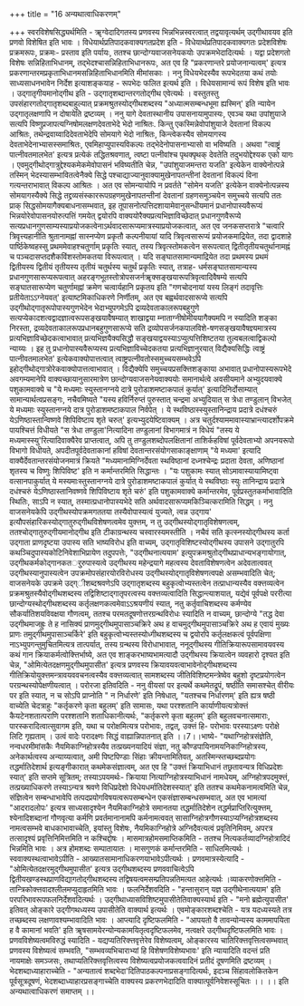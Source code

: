 +++
title = "16 अन्यथात्वाधिकरणम्"

+++
स्वरविशेषसिद्ध्यर्थमिति - ॠग्वेदादिगतस्य प्रणवस्य भिन्नभिन्नस्वरत्वात् तद्वयावृत्यर्थम् उद्गीथावयव इति प्रणवो विशेषित इति भावः । विधेयार्थप्रतिपादकवाक्यगतप्रदेश इति - विधेयार्थप्रतिपादकवाक्यगतः प्रदेशविशेषः प्रक्रमरूपः, प्रक्रमः- प्रस्ताव इति पर्यायः, ततश्च छान्दोग्यवाजसनेयकयोः उपक्रमभेदादित्यर्थः । यद्वा प्रदेशगतो विशेषः सन्निहिताभिधानम्, तद्भेदश्चासन्निहिताभिधानरूपः, अत एव हि "प्रकरणान्तरे प्रयोजनान्यत्वम्' इत्यत्र प्रकरणान्तरमप्रकृताभिधानमसन्निहिताभिधानमिति मीमांसकाः । ननु विधेयभेदस्यैव रूपभेदतया कथं तयोः साध्यसाधनभावेन निर्देश इत्याशङ्कयाह - रूपभेदः फलित इत्यर्थ इति । विधेयसामान्यं रूपं विशेष इति भावः । उद्गातृगीयमानोद्गीथ इति - उद्गातृशब्दान्तरगतोद्गीथ एवेत्यर्थः । वस्तुतस्तु उपसंहारगतोद्गातृशब्दबाहुल्यात् प्रक्रमश्रुतस्योद्गीथशब्दस्य "अध्यात्मसम्बन्धभूमा ह्यस्मिन्' इति न्यायेन उद्गातृलक्षणापि न दोषायेति द्रष्टव्यम् । ननु यागे देवतास्थानीय उपासनायामुपास्यः, एवञ्च यथा उपांशुयाजे सत्यपि विष्णुप्रजापत्यग्निषोमलक्षणदेवताभेदे भेदो नाश्रितः. किन्तु एकस्मिन्नेवोपांशुयाजे देवतानां विकल्प आश्रितः, तथेन्द्रवाय्वादिदेवताभेदेपि सोमयागे भेदो नाश्रितः, किन्त्वेकस्यैव सोमयागस्य देवताभेदेनाभ्यासस्समाश्रितः, एवमिहाप्युपास्यविकल्पः तद्भेदेनोपासनाभ्यासो वा भविष्यति । अथवा "त्वाष्ट्रं पात्नीवतमालभेत' इत्यत्र प्रत्येकं तद्धितश्रवणात्, त्वष्टा पत्नीवांश्च पृथक्पृथक् देवतेति तदुभयोद्देश्यक एको यागः । एवमुद्गीथोद्गात्रुद्देश्यकमेकमेवोपासनं भविष्यतीति चेन्न, "उपांशुयाजमन्तरा यजति' इत्येकेन वाक्येनोत्पन्ने तस्मिन् भेदस्यासम्भावितत्वेनैक्ये सिद्धे पश्चाद्याज्यानुवाक्यामुखेनापतन्तीनां देवतानां विकल्पं विना गत्यन्तराभावात् विकल्प आश्रितः । अत एव सोमन्यायोपि न प्रवर्तते "सोमेन यजति' इत्येकेन वाक्येनोत्पन्नस्य सोमयागस्यैक्ये सिद्धे तद्द्रव्यसंस्काररूपग्रहणमुखेनापतन्तीनां देवतानां ग्रहणसमुञ्चयेन समुच्चये सत्यपि ततः प्राक् सिद्धसोमयागैक्यबाधनासम्भवात्, इह तूपासनोत्पत्तिदशायामेवानुसन्धीयमानं प्रधानोपास्यवैरूप्यं भिन्नयोरेवोपासनयोरुत्पत्तिं गमयेत् द्वयोरपि वाक्ययोरैक्यप्रत्यभिज्ञाविच्छेदात् प्रधानगुणवैरूप्ये सत्यप्रधानगुणसाम्यस्याप्रयोजकत्वेनाऽर्थवादसारूप्यमात्रस्याप्रयोजकत्वात्, अत एव जनकसप्तरात्रे "चत्वारि त्रिवृत्त्यहानीति श्रुतानामह्नां सास्नप्येण प्रकृतौ कल्पनीयायां यादि त्रिवृत्वसारूप्यं प्रयोजकमाद्रियेत, तदा द्वादशाहे पार्ष्ठिकेष्वहस्सु प्रथममेवाहश्चतुर्णाम् प्रकृतिः स्यात्, तस्य त्रिवृत्स्तोमकत्वेन सरूपत्वात् द्वितीतृतीयचतुर्थानामह्नं च पञ्चदासप्तदशैकविंशस्तोमकतया विरूपत्वात् । यदि सङ्घातसामान्यमाद्रियेत तदा प्रथमस्य प्रथमं द्वितीयस्य द्वितीयं तृतीयस्य तृतीयं चतुर्थस्य चतुर्थं प्रकृतिः स्यात्, तत्राह- धर्मसङ्घातसामान्यस्य प्रधानगुणसारूप्यरूपत्वात् अहरङ्गभूतस्तोत्रोपसजर्नॠक्सङ्खयारूपत्रिवृत्वादिवैषम्ये सत्यपि सङ्घातसारूप्येण चतुर्णामह्नां क्रमेण चत्वार्यहानि प्रकृतय इति "गणचोदनायां यस्य लिङ्गं तदावृत्तिः प्रतीयेताऽऽग्नेयवत्' इत्याष्टमिकाधिकरणे निर्णीतम्, अत एव बह्वर्थवादसारूप्ये सत्यपि उद्गीथोद्गातृरूपोपास्यगुणभेदेन भेदाभ्युपगमेऽपि द्रव्यदेवताकालरूपबहुगुणे सत्यप्येकादशत्वद्वादज्ञात्वरूपसङ्खयावैषम्यात् शाखाद्वया म्नाताग्नीषोमीययागैक्यमपि न स्यादिति शङ्का निरस्ता, द्रव्यदेवताकालरूपप्रधानबहुगुणसारूप्ये सति द्रव्योपसर्जनकपालविशे-षणसङ्खयावैषज्ञ्यमात्रस्य प्रत्यभिज्ञाविच्छेदकत्वाभावात् प्रत्यभिज्ञयैक्यसिद्धौ सङ्खयाद्वयस्याऽप्युत्पत्तिशिष्टतया तुल्वबलत्वाद्विकल्पो न्याय्यः । इह तु प्रधानोपास्यवैरूप्यस्य प्रत्यभिज्ञाविच्चेदकतया प्रत्यभिज्ञानुरयात् विद्यैक्यसिद्धिः त्वाष्ट्रं पात्नीवतमालभेत' इत्येकवाक्योपात्तत्वात् त्वाष्ट्रपत्नीवतोस्समुच्चयसम्भवेऽपि इहोद्गीथोद्गात्रोरेकवाक्योपात्तत्वाभावात् । विद्यैक्येपि समुच्चयप्रसक्त्तिशङ्काया अभावात् प्रधानोपास्यरूपभेदे अवगम्यमानेपि वाक्यच्छायानुसारमात्रेण छान्दोग्यवाजसनेयवाक्ययोः समानार्थत्वे अवसीयमाने अभ्युदयवाक्ये पशुकामवाक्ये च "ये मध्यमाः स्युस्तानग्नये दात्रे पुरोडाशमष्टाकपालं कुर्यात्' इत्यादिनिर्दोसाम्यात् सामान्यार्थत्वप्रसङ्गः, नचैवमिष्यते "यस्य हविर्निरुप्तं पुरुस्तात् चन्द्रमा अभ्युदियात् स त्रेधा तण्डुलान् विभजेत् ये मध्यमाः स्युस्तानग्नये दात्र पुरोडाशमष्टाकपाल निर्वपेत् । ये स्थविष्ठास्स्युस्तानिन्द्राय प्रदात्रे दधंश्चरुं येऽणिष्ठास्तान्विष्णवे शिपिविष्टाय शृते चरुत्' इत्यभ्युदयेष्टिवाक्यम् । अत्र चतुर्दश्याममावास्याभ्रान्त्यादर्शोपक्रमे पायश्चित्तं विधीयते "स त्रेधा तण्डुला'नित्यादिना तण्डुलानां विभागमात्रं न विधेयं "तस्य ये मध्यमास्स्यु'रित्यादिवाक्यैरेव प्राप्तत्वात्, अपि तु तण्डुलशब्दोपलक्षितानां ताशिर्कहविषां पूर्वदेवताभ्यो अपनयरूपो विभागो विधीयते, अपदीतपूर्वदेवताकानां हविषां देवतान्तरसंयोगसाकाङ्क्षाणाम् "ये मध्यमा' इत्यादि वाक्यैर्देवतान्तरसंयोजनमात्रं क्रियते "मध्यमानामिग्निर्देवता स्थविष्ठानां दध्नश्चेन्द्रः प्रदाता देवता, अणिष्ठानां शृतस्य च विष्णुः शिपिविष्ट' इति न कर्मान्तरमिति सिद्धान्तः । "यः पशुकामः स्यात् सोऽमावास्यायामिष्ट्वा वत्सानपाकुर्यात् ये मस्यमाःस्तुस्तानग्नये दात्रे पुरोडाशमष्टाकपालं कुर्यात् ये स्थविष्ठाः स्युः तानिन्द्राय प्रदात्रे दधंश्चरुं येऽणिष्ठास्तानिवष्णवे शिपिविष्टाय शृते चरुं' इति पशुकामवाक्ये कर्मान्तरमेव, पूर्वप्रस्तुतकर्माभावादिति स्थितिः, साऽपि न स्यात्, तस्मात्प्रधानोपास्यभेदे सति अर्थवादसारूप्यमकिञ्चित्करामिति सिद्धम् । ननु वाजसनेयकेपि उद्गीथस्योपक्रमगततया तस्यैवोपास्यत्वं युज्यते, त्वन्न उद्गाय' इत्यौपसंहारिकस्योद्गातुरुद्गीथविशेषणत्वमेव युक्त्तम्, न तु उद्गीथस्योद्गातृविशेषणत्वम्, ततश्चोद्गातुरुद्गीयमानोद्गीथ इति टीकाग्रन्थस्य चस्वारस्यमस्तीति । नचैवं सति कृत्स्नस्योद्गीथस्य कर्ता उद्गाता प्राणदृष्टया उपास्य सति भाष्यविरोध इति वाच्यम्, उद्गातृविशिष्टस्योद्गीथस्य उपासने उद्गातुरपि कथञ्चिदुपास्यकोटिनिवेशाभिप्रायेण तदुपपत्तेः, "उद्गीथनात्ययाम' इत्युपक्रमश्रुतोद्गीथप्राधान्यभङ्गायोगात्, उद्गीथकर्मकोद्गानकतर्ुरुपास्यत्वे उद्गीथस्य महेन्द्रयागे महत्वस्य देवताविशेषणत्वेन अदेवतात्ववत् उद्गीथस्यानुपास्यत्वेन उपक्रमोपसंहारयोरविरोधस्य उद्गीथस्योद्गातृविशेषणत्वपक्षे असम्भवादिति चेत्; वाजसनेयके उपक्रमे उद्ग्ीशब्दश्रवणेऽपि उद्गातृशब्दस्य बहुकृत्वोभ्यस्तत्वेन तत्प्राधान्यस्यैव वक्त्तव्यत्वेन प्रक्रमश्रुतस्यैवोद्गीथशब्दस्य तद्विशिष्टाद्गातृपरत्वस्य वक्त्तव्यत्वादिति सिद्धान्त्याशयात्, यद्येवं पूर्वपक्षे पररीत्या छान्दोग्यस्थोद्गीथशब्दस्य कर्तृलक्षणकत्वमेवाऽऽश्रयणीयं स्यात्, नतु कर्तृवाचिशब्दस्य कर्मण्येव सौकर्यातिशयविवक्षया गौणत्वम्, ततश्च परमतदूषणोत्तरग्रन्थविरोधः स्यादिति न वाच्यम्, छान्दोग्ये "तद्ध देवा उद्गीथमाजह्रुः ते ह नासिक्यं प्राणमुद्गीथमुपासाञ्चक्रिरे अथ ह वाचमुद्गीथमुपासाञ्चक्रिरे अथ ह एवायं मुख्यः प्राणः तमुद्गीथमुपासाञ्चर्किरे' इति बहुकृत्वोभ्यस्तस्योध्गीथशब्दस्य च द्वयोरपि कर्तृलक्षकत्वं पूर्वपक्षिणा नाऽभ्युपगन्तुमुचितमित्यत्र तात्पर्यात्, तस्य ग्रन्थस्य विरोधाभावात्, ननूद्गीथस्य गीतिक्रियारूपसामावयवस्य कथं गान क्रियाकर्मत्वोक्त्तिर्भाष्ये, अत एव शाङ्करभाष्यभामत्यादौ उद्गीथस्य क्रियात्वेन व्यवहारो दृश्यत इति चेन्न, "ओमित्येतदक्षणमुद्गीथमुपासीत' इत्यत्र प्रणवस्य क्रियावयवत्वाभावेनोद्गीथशब्दस्य गीतिक्रियोयुक्त्तमन्त्रावयववचनत्वस्यैव वक्त्तव्यत्वात् सामशब्दस्य जीतिविशिष्टमन्त्रेष्वेव बहुशो दृष्टप्रयोगत्वेन परग्रन्थस्योपेक्षणीयत्वात् । परोरजा इतिवदिति - ननु वीयसां पर इत्यर्थे कथमेतद्रूपं, षष्ठीति समासश्चेत् वीरीयः पर इति स्यात्, न च सोऽपि प्राप्नोति " न निर्धारणे' इति निषेधात्, "यतश्चच निर्धारणम्' इति ह्यत्र षष्ठी वाच्येति चेदत्राहुः "कर्तृकरणे कृता बहुलम्' इति सामासः, यथा परश्शतानि कार्याणीयत्यत्रोक्त्तं कैयटेनशतात्पराणि परश्शतानि शताधिकानीत्यर्थः, "कर्तृकरणे कृता बहुलम्' इति बहुलवचनात्समाराः, पारस्करादित्वात्सुवागम इति, यथा च परोक्षमित्यत्र परोभावः, तद्वत्, उक्त्तं हि- परोभावः परस्याऽक्ष्णः परोक्षे लिटि गृह्यताम् । उत्वं वादेः परादक्ष्णः सिद्धं वाह्यान्निपातनात् इति ।।7।।भाष्ये- "यथाग्निहोत्रसंज्ञेति, नन्वधरमीमांसकैः नैयमिकाग्निहोत्रस्यैव तत्प्रख्यनयादियं संज्ञा, नतु कौण्डपायिनामयनिकाग्निहोत्रस्य, अनेकार्थत्वस्य अन्याय्यत्वात्, अमी पिष्टपिण्डाः सिंहाः क्रीयन्तामितिवत्, अतस्मिन्स्तच्छब्दप्रयोगः तद्धर्मातिदेशार्थ इत्यङ्गीकारात् कथमेकसंज्ञात्वम्, अत एव हि "उक्त्तं क्रियाभिधानं तछ्रतावन्यत्र विधिप्रदेशः स्यात्' इति सप्तमे सूत्रितम्; तस्याऽपयमर्थः- क्रियाया नित्याग्निहोत्रस्याभिधानं नामधेयम्, अग्निहोत्रपदमुक्त्तं, तत्प्रख्याधिकरणे तस्याऽन्यत्र श्रवणे विधिप्रदेशो विधेयधर्मातिदेशस्स्यात्' इति ततश्च कथमेकनामत्वमिति चेन्न, संज्ञित्वेन सम्बन्धाभावेपि तत्पदप्रयोगविषयत्वरूपसम्बन्धेन एकसंज्ञासम्बन्धसम्भवात्, अत एव भामत्यां "आदरादलोपः' इत्यत्र साध्यसादृश्येन नैयमिकाग्निहोत्रे समानतया तद्धर्मातिदेशेन तद्धर्मप्राप्तिरित्युक्त्तम्, श्येनादिशब्दानां गौणवृत्या कर्मणि प्रवर्तमानानामपि कर्मनामत्ववत् सासाग्निहोत्रगौणस्याऽप्यग्निहोत्रशब्दस्य नामत्वसम्भवे बाधकाभावाच्चेति, इयांस्तु विशेषः, नैयमिकाग्निहोत्रे अग्निदैवत्यत्वं प्रवृतिनिमिवम्, अपरत्र तत्सादृश्यं प्रवृत्तिनिमित्तमिति न कश्चिद्दोषः । मासमात्रहोमसमाप्तिकमिति - ततश्च नित्यकर्तव्यादग्निहोत्रादिदं भिन्नमिति भावः । अत्र होमशब्दः सम्पातायातः । मासगुणकं कर्मान्तरमिति - साधितमित्यर्थः । स्ववाक्यस्थत्वाभावेऽपीति - आख्यातसामानाधिकरणयाभावेऽपीत्यर्थः । प्रणवमात्रस्येत्यादि - "ओमित्येतदक्षरमुद्गीथमुपासीत' इत्यत्र उद्गीथशब्दस्य प्रणववाचित्वेऽपि द्वितीयखण्डस्थप्राणविद्यागतोद्गीथशब्दस्य तद्विषयत्वमसम्प्रतिपन्नतिमत्यत आहेत्यर्थः ।व्याकरणोक्त्तमिति - तान्त्रिकोक्त्तवादश्लीलमप्युदाहृतमिति भावः । फलनिर्देशवदिति - "हन्तासुरान् यज्ञ उद्गीथेनात्ययाम' इति परपरिभावरूपफलनिर्देशवदित्यर्थः । उद्गीथाध्यासविशिष्टमुपासीतेतिवाक्यस्यार्थ इति - "मनो ब्रह्मेत्युपासीत' इतिवत् ओङ्कारे उद्गीगथध्यस्य उपासीतेति वाक्यार्थ इत्यर्थः । एवमोङ्कारशब्दश्चेति - यत्र यदध्यस्यते तत्र तच्छब्दस्य लक्षणावश्यम्भावादिति भावः । आप्त्यादि दृष्टिफलमिति - "आपयतो वै तावन्योन्यस्य काममापयिता ह वै कामानां भवति' इति ॠषसामयेरन्योन्यकामयितृत्वदृष्टिफलमेव, नत्वक्षरे उद्गीथदृष्टिफलमिति भावः । प्रणवविशेष्यत्वमविरुद्धं स्यादिति - यद्यप्यतिरिक्त्तवृत्तेरेव विशेष्यत्वम्, ओङ्कारस्य चातिरिक्त्तवृत्तित्वसम्भवात् प्रणवस्य विशेष्यत्वं सम्भवति, "सम्भवव्यभिचाराभ्यां हि विशेषणविशेष्यभावः' इति न्यायादिति वदन्तं प्रति नायमाक्षेः समञ्जसः, तथाप्यतिरिक्त्तवृत्तित्वस्य विशेष्यत्वप्रयोजकत्ववादिनं प्रतीदं दूषणमिति द्रष्टव्यम् । भेदशब्दाध्याहाराच्चेति - "अन्यतात्वं शब्दभेदा'दितिपाठकल्पनाप्रसङ्गादित्यर्थः, इदञ्च सिंहावलोकितकेन पूर्वसूत्रदूषणं, भेदशब्दाध्याहारप्रसङ्गाच्चेति वाक्यस्य प्रकरणभेदादिति वाक्यात्पूर्वनिवेशस्सूचितः ।। ।। इति अन्यथात्वाधिकरणं समाप्तम् ।।